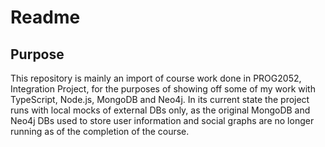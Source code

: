 # Readme

## Purpose

This repository is mainly an import of course work done in PROG2052, Integration Project,
for the purposes of showing off some of my work with TypeScript, Node.js, MongoDB and Neo4j.
In its current state the project runs with local mocks of external DBs only, as the 
original MongoDB and Neo4j DBs used to store user information and social graphs are no longer
running as of the completion of the course. 


